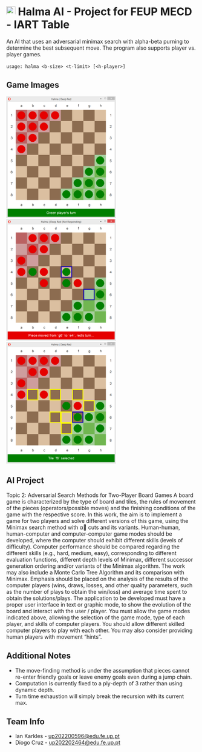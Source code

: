 # <img src="feup.ico" width="24" height="24" /> Halma AI - Project for FEUP MECD - IART Table

An AI that uses an adversarial minimax search with alpha-beta purning to
determine the best subsequent move. The program also supports player vs.
player games.

`usage: halma <b-size> <t-limit> [<h-player>]`


## Game Images

<p float="left">
    <img src="images/start.png" width="290" />
    <img src="images/past_move_highlighting.png" width="290" />
    <img src="images/possible_move_highlighting.png" width="290" />
</p>


## AI Project
Topic 2: Adversarial Search Methods for Two-Player Board Games
A board game is characterized by the type of board and tiles, the rules of movement of the pieces
(operators/possible moves) and the finishing conditions of the game with the respective score. In this work,
the aim is to implement a game for two players and solve different versions of this game, using the Minimax
search method with α cuts and its variants.
Human-human, human-computer and computer-computer game modes should be developed, where the
computer should exhibit different skills (levels of difficulty). Computer performance should be compared
regarding the different skills (e.g., hard, medium, easy), corresponding to different evaluation functions,
different depth levels of Minimax, different successor generation ordering and/or variants of the Minimax
algorithm. The work may also include a Monte Carlo Tree Algorithm and its comparison with Minimax.
Emphasis should be placed on the analysis of the results of the computer players (wins, draws, losses, and
other quality parameters, such as the number of plays to obtain the win/loss) and average time spent to
obtain the solutions/plays.
The application to be developed must have a proper user interface in text or graphic mode, to show the
evolution of the board and interact with the user / player. You must allow the game modes indicated above, 
allowing the selection of the game mode, type of each player, and skills of computer players. You should
allow different skilled computer players to play with each other. You may also consider providing human
players with movement “hints”. 


## Additional Notes

* The move-finding method is under the assumption that pieces cannot re-enter
friendly goals or leave enemy goals even during a jump chain.
* Computation is currently fixed to a ply-depth of 3 rather than using
dynamic depth.
* Turn time exhaustion will simply break the recursion with its current max.


## Team Info

* Ian Karkles - up202200596@edu.fe.up.pt
* Diogo Cruz - up202202464@edu.fe.up.pt
